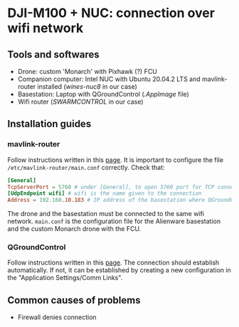 # DJI-M100 + NUC: connection over wifi network

## Tools and softwares

- Drone: custom 'Monarch' with Pixhawk (?) FCU
- Companion computer: Intel NUC with Ubuntu 20.04.2 LTS and mavlink-router installed (*wines-nuc8* in our case)
- Basestation: Laptop with QGroundControl (*.AppImage* file)
- Wifi router (*SWARMCONTROL* in our case)

## Installation guides

### mavlink-router

Follow instructions written in this [page](https://github.com/mavlink-router/mavlink-router). It is important to configure the file `/etc/mavlink-router/main.conf` correctly. Check that:

```conf
[General]
TcpServerPort = 5760 # under [General], to open 5760 port for TCP connection
[UdpEndpoint wifi] # wifi is the name given to the connection
Address = 192.168.10.183 # IP address of the basestation where QGroundControl is running
```

The drone and the basestation must be connected to the same wifi network. `main.conf` is the configuration file for the Alienware basestation and the custom Monarch drone with the FCU.

### QGroundControl

Follow instructions written in this [page](https://docs.qgroundcontrol.com/master/en/getting_started/download_and_install.html). The connection should establish automatically. If not, it can be established by creating a new configuration in the "Application Settings/Comm Links".

## Common causes of problems

- Firewall denies connection

